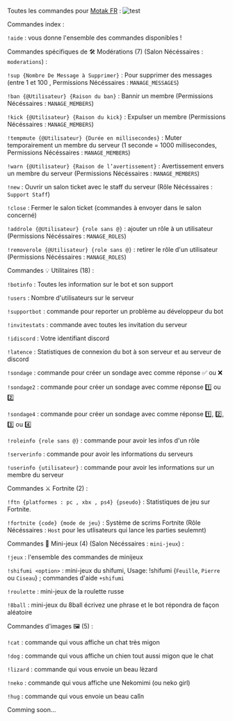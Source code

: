 Toutes les commandes pour [Motak FR](https://discordapp.com/oauth2/authorize?client_id=610555516334112805&scope=bot&permissions=2146958847) : 
![test](https://i.goopics.net/L2rdd.png)

Commandes index : 

``!aide`` : vous donne l'ensemble des commandes disponibles !

Commandes spécifiques de 🛠 Modérations (7) (Salon  Nécéssaires : `moderations`) : 

`!sup {Nombre De Message à Supprimer}` : Pour supprimer des messages (entre 1 et 100 , Permissions Nécéssaires : `MANAGE_MESSAGES`)

`!ban {@Utilisateur} {Raison du ban}` : Bannir un membre (Permissions Nécéssaires : `MANAGE_MEMBERS`)

`!kick {@Utilisateur} {Raison du kick}` : Expulser un membre (Permissions Nécéssaires : `MANAGE_MEMBERS`)

`!tempmute {@Utilisateur} {Durée en millisecondes}` : Muter temporairement un membre du serveur (1 seconde = 1000 millisecondes, Permissions Nécéssaires : `MANAGE_MEMBERS`)

`!warn {@Utilisateur} {Raison de l’avertissement}` : Avertissement envers un membre du serveur (Permissions Nécéssaires : `MANAGE_MEMBERS`)

`!new` : Ouvrir un salon ticket avec le staff du serveur (Rôle Nécéssaires : `Support Staff`)

`!close` : Fermer le salon ticket (commandes à envoyer dans le salon concerné)

`!addrole {@Utilisateur} {role sans @}` : ajouter un rôle à un utilisateur (Permissions Nécéssaires : `MANAGE_ROLES`)

`!removerole {@Utilisateur} {role sans @}` : retirer le rôle d'un utilisateur (Permissions Nécéssaires : `MANAGE_ROLES`)

Commandes  💡 Utilitaires (18) : 

`!botinfo` :  Toutes les information sur le bot et son support

`!users` : Nombre d'utilisateurs sur le serveur

`!supportbot` : commande pour reporter un problème au développeur du bot

`!invitestats` :  commande avec toutes les invitation du serveur

`!idiscord` : Votre identifiant discord

`!latence` : Statistiques de connexion du bot à son serveur et au serveur de discord

`!sondage` : commande pour créer un sondage avec comme réponse ✅ ou ❌

`!sondage2` : commande pour créer un sondage avec comme réponse 1️⃣ ou 2️⃣ 

`!sondage4` : commande pour créer un sondage avec comme réponse 1️⃣, 2️⃣, 3️⃣ ou 4️⃣ 

`!roleinfo {role sans @}` : commande pour avoir les infos d'un rôle

`!serverinfo` : commande pour avoir les informations du serveurs

`!userinfo {utilisateur}` : commande pour avoir les informations sur un membre du serveur

Commandes :crossed_swords: Fortnite (2) :

`!ftn {platformes : pc , xbx , ps4} {pseudo}` : Statistiques de jeu sur Fortnite.

`!fortnite {code} {mode de jeu}` : Système de scrims Fortnite (Rôle Nécéssaires : `Host` pour les utlisateurs qui lance les parties seulemnt)

Commandes :game_die: Mini-jeux (4) (Salon  Nécéssaires : `mini-jeux`) :

`!jeux` : l'ensemble des commandes de minijeux

`!shifumi <option>` : mini-jeux du shifumi, Usage: !shifumi {`Feuille`, `Pierre` ou `Ciseau`} ; commandes d'aide `+shifumi`

`!roulette` : mini-jeux de la roulette russe

`!8ball` : mini-jeux du 8ball écrivez une phrase et le bot répondra de façon aléatoire

Commandes d'images 🖼 (5) : 

`!cat` : commande qui vous affiche un chat très migon 

`!dog` : commande qui vous affiche un chien tout aussi migon que le chat

`!lizard` : commande qui vous envoie un beau lèzard

`!neko` : commande qui vous affiche une Nekomimi (ou neko girl)

`!hug` : commande qui vous envoie un beau calîn

Comming soon...
